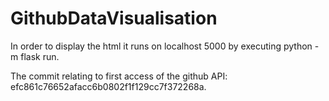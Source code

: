 # GithubDataVisualisation

In order to display the html it runs on localhost 5000 by executing python -m flask run. 

The commit relating to first access of the github API: efc861c76652afacc6b0802f1f129cc7f372268a.
